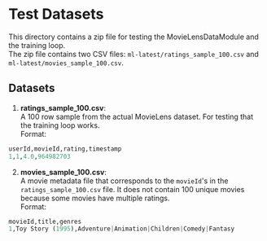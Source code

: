 # Test Datasets

This directory contains a zip file for testing the MovieLensDataModule and the training loop.  
The zip file contains two CSV files: `ml-latest/ratings_sample_100.csv` and `ml-latest/movies_sample_100.csv`.

## Datasets

1. **ratings_sample_100.csv**:  
A 100 row sample from the actual MovieLens dataset. For testing that the training loop works.  
Format:

```python
userId,movieId,rating,timestamp
1,1,4.0,964982703
```

2. **movies_sample_100.csv**:  
A movie metadata file that corresponds to the `movieId`'s in the `ratings_sample_100.csv` file. It does not contain 100 unique movies because some movies have multiple ratings.  
Format:

```python
movieId,title,genres
1,Toy Story (1995),Adventure|Animation|Children|Comedy|Fantasy
```